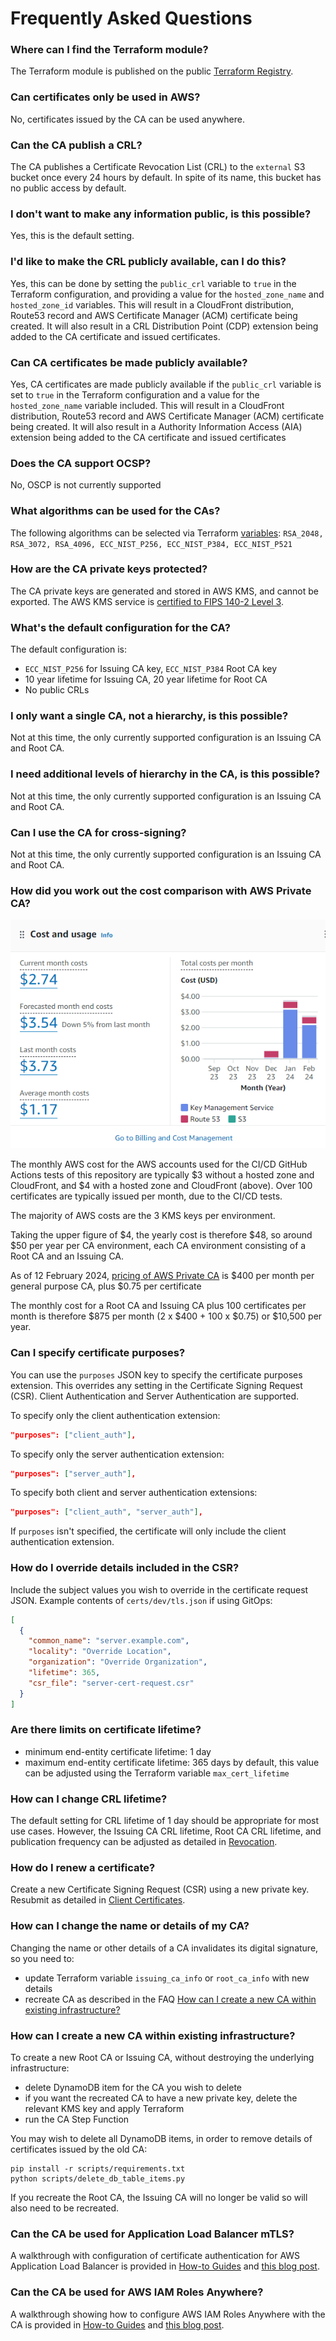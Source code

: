 # Frequently Asked Questions

### Where can I find the Terraform module?
The Terraform module is published on the public [Terraform Registry](https://registry.terraform.io/modules/serverless-ca/ca/aws/latest).

### Can certificates only be used in AWS?
No, certificates issued by the CA can be used anywhere.

### Can the CA publish a CRL?
The CA publishes a Certificate Revocation List (CRL) to the `external` S3 bucket once every 24 hours by default.
In spite of its name, this bucket has no public access by default.

### I don't want to make any information public, is this possible?
Yes, this is the default setting.

### I'd like to make the CRL publicly available, can I do this?
Yes, this can be done by setting the `public_crl` variable to `true` in the Terraform configuration, and providing a value for the `hosted_zone_name` and `hosted_zone_id` variables.
This will result in a CloudFront distribution, Route53 record and AWS Certificate Manager (ACM) certificate being created.
It will also result in a CRL Distribution Point (CDP) extension being added to the CA certificate and issued certificates.

### Can CA certificates be made publicly available?
Yes, CA certificates are made publicly available if the `public_crl` variable is set to `true` in the Terraform configuration and a value for the `hosted_zone_name` variable included.
This will result in a CloudFront distribution, Route53 record and AWS Certificate Manager (ACM) certificate being created.
It will also result in a Authority Information Access (AIA) extension being added to the CA certificate and issued certificates

### Does the CA support OCSP?
No, OSCP is not currently supported

### What algorithms can be used for the CAs?
The following algorithms can be selected via Terraform [variables](https://github.com/serverless-ca/terraform-aws-ca/blob/main/variables.tf):
`RSA_2048, RSA_3072, RSA_4096, ECC_NIST_P256, ECC_NIST_P384, ECC_NIST_P521`

### How are the CA private keys protected?
The CA private keys are generated and stored in AWS KMS, and cannot be exported.
The AWS KMS service is [certified to FIPS 140-2 Level 3](https://aws.amazon.com/about-aws/whats-new/2023/05/aws-kms-hsm-fips-security-level-3).

### What's the default configuration for the CA?
The default configuration is:

* `ECC_NIST_P256` for Issuing CA key, `ECC_NIST_P384` Root CA key
* 10 year lifetime for Issuing CA, 20 year lifetime for Root CA
* No public CRLs

### I only want a single CA, not a hierarchy, is this possible?
Not at this time, the only currently supported configuration is an Issuing CA and Root CA.

### I need additional levels of hierarchy in the CA, is this possible?
Not at this time, the only currently supported configuration is an Issuing CA and Root CA.

### Can I use the CA for cross-signing?
Not at this time, the only currently supported configuration is an Issuing CA and Root CA.

### How did you work out the cost comparison with AWS Private CA?

![Alt text](assets/images/costs.png?raw=true "Typical CA costs")

The monthly AWS cost for the AWS accounts used for the CI/CD GitHub Actions tests of this repository are typically $3 without a hosted zone and CloudFront, and $4 with a hosted zone and CloudFront (above). Over 100 certificates are typically issued per month, due to the CI/CD tests. 

The majority of AWS costs are the 3 KMS keys per environment.

Taking the upper figure of $4, the yearly cost is therefore $48, so around $50 per year per CA environment, each CA environment consisting of a Root CA and an Issuing CA.

As of 12 February 2024, [pricing of AWS Private CA](https://aws.amazon.com/private-ca/pricing) is $400 per month per general purpose CA, plus $0.75 per certificate

The monthly cost for a Root CA and Issuing CA plus 100 certificates per month is therefore $875 per month (2 x $400 + 100 x $0.75) or $10,500 per year.

### Can I specify certificate purposes?
You can use the `purposes` JSON key to specify the certificate purposes extension. This overrides any setting in the Certificate Signing Request (CSR). Client Authentication and Server Authentication are supported.

To specify only the client authentication extension:
```json
"purposes": ["client_auth"],
```
To specify only the server authentication extension:
```json
"purposes": ["server_auth"],
```
To specify both client and server authentication extensions:
```json
"purposes": ["client_auth", "server_auth"],
```
If `purposes` isn't specified, the certificate will only include the client authentication extension.

### How do I override details included in the CSR?
Include the subject values you wish to override in the certificate request JSON. Example contents of `certs/dev/tls.json` if using GitOps:
```json
[
  {
    "common_name": "server.example.com",
    "locality": "Override Location",
    "organization": "Override Organization",
    "lifetime": 365,
    "csr_file": "server-cert-request.csr"
  }
]
```

### Are there limits on certificate lifetime?

* minimum end-entity certificate lifetime: 1 day
* maximum end-entity certificate lifetime: 365 days by default, this value can be adjusted using the Terraform variable `max_cert_lifetime` 

### How can I change CRL lifetime?
The default setting for CRL lifetime of 1 day should be appropriate for most use cases. However, the Issuing CA CRL lifetime, Root CA CRL lifetime, and publication frequency can be adjusted as detailed in [Revocation](revocation.md#crl-lifetime).

### How do I renew a certificate?
Create a new Certificate Signing Request (CSR) using a new private key. Resubmit as detailed in [Client Certificates](client-certificates.md#renewing-certificates).

### How can I change the name or details of my CA?
Changing the name or other details of a CA invalidates its digital signature, so you need to:

* update Terraform variable `issuing_ca_info` or `root_ca_info` with new details
* recreate CA as described in the FAQ [How can I create a new CA within existing infrastructure?](faq.md#how-can-i-create-a-new-ca-within-existing-infrastructure)

### How can I create a new CA within existing infrastructure?
To create a new Root CA or Issuing CA, without destroying the underlying infrastructure:

* delete DynamoDB item for the CA you wish to delete
* if you want the recreated CA to have a new private key, delete the relevant KMS key and apply Terraform
* run the CA Step Function

You may wish to delete all DynamoDB items, in order to remove details of certificates issued by the old CA:
```
pip install -r scripts/requirements.txt
python scripts/delete_db_table_items.py
```

If you recreate the Root CA, the Issuing CA will no longer be valid so will also need to be recreated.

### Can the CA be used for Application Load Balancer mTLS?
A walkthrough with configuration of certificate authentication for AWS Application Load Balancer is provided in [How-to Guides](https://serverlessca.com/how-to-guides/alb/) and [this blog post](https://medium.com/@paulschwarzenberger/aws-application-load-balancer-mtls-with-open-source-cloud-ca-277cb40d60c7).

### Can the CA be used for AWS IAM Roles Anywhere?
A walkthrough showing how to configure AWS IAM Roles Anywhere with the CA is provided in [How-to Guides](https://serverlessca.com/how-to-guides/iam/) and [this blog post](https://medium.com/@paulschwarzenberger/aws-iam-roles-anywhere-with-open-source-private-ca-6c0ec5758b2b).
